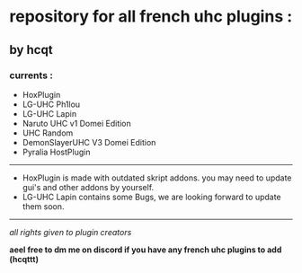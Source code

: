 # repository for all french uhc plugins :
## by hcqt
### currents :

- HoxPlugin
- LG-UHC Ph1lou
- LG-UHC Lapin
- Naruto UHC v1 Domei Edition
- UHC Random
- DemonSlayerUHC V3 Domei Edition
- Pyralia HostPlugin
***
- HoxPlugin is made with outdated skript addons. you may need to update gui's and other addons by yourself.
- LG-UHC Lapin contains some Bugs, we are looking forward to update them soon.
***
  
*all rights given to plugin creators*

**aeel free to dm me on discord if you have any french uhc plugins to add (hcqttt)**
